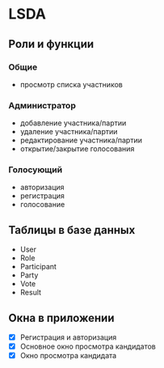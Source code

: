 # LSDA

## Роли и функции

### Общие

- просмотр списка участников

### Администратор

- добавление участника/партии
- удаление участника/партии
- редактирование участника/партии
- открытие/закрытие голосования

### Голосующий

- авторизация
- регистрация
- голосование

## Таблицы в базе данных

- User
- Role
- Participant
- Party
- Vote
- Result

## Окна в приложении

- [x] Регистрация и авторизация
- [x] Основное окно просмотра кандидатов
- [x] Окно просмотра кандидата 
